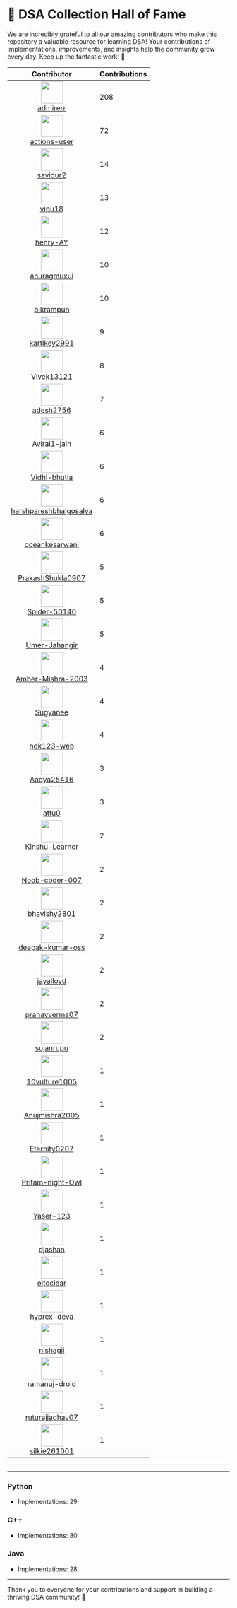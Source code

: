 # 🌟 DSA Collection Hall of Fame

We are incredibly grateful to all our amazing contributors who make this repository a valuable resource for learning DSA! Your contributions of implementations, improvements, and insights help the community grow every day. Keep up the fantastic work! 🚀

| Contributor | Contributions |
|-------------|---------------|
| <div align="center"><img src="https://avatars.githubusercontent.com/u/79766263?v=4" width="50" height="50"/><br>[admirerr](https://github.com/admirerr)</div> | 208 |
| <div align="center"><img src="https://avatars.githubusercontent.com/u/65916846?v=4" width="50" height="50"/><br>[actions-user](https://github.com/actions-user)</div> | 72 |
| <div align="center"><img src="https://avatars.githubusercontent.com/u/44187117?v=4" width="50" height="50"/><br>[saviour2](https://github.com/saviour2)</div> | 14 |
| <div align="center"><img src="https://avatars.githubusercontent.com/u/73050057?v=4" width="50" height="50"/><br>[vipu18](https://github.com/vipu18)</div> | 13 |
| <div align="center"><img src="https://avatars.githubusercontent.com/u/152554805?v=4" width="50" height="50"/><br>[henry-AY](https://github.com/henry-AY)</div> | 12 |
| <div align="center"><img src="https://avatars.githubusercontent.com/u/56573388?v=4" width="50" height="50"/><br>[anuragmuxui](https://github.com/anuragmuxui)</div> | 10 |
| <div align="center"><img src="https://avatars.githubusercontent.com/u/61911181?v=4" width="50" height="50"/><br>[bikrampun](https://github.com/bikrampun)</div> | 10 |
| <div align="center"><img src="https://avatars.githubusercontent.com/u/79379134?v=4" width="50" height="50"/><br>[kartikey2991](https://github.com/kartikey2991)</div> | 9 |
| <div align="center"><img src="https://avatars.githubusercontent.com/u/171781925?v=4" width="50" height="50"/><br>[Vivek13121](https://github.com/Vivek13121)</div> | 8 |
| <div align="center"><img src="https://avatars.githubusercontent.com/u/222441895?v=4" width="50" height="50"/><br>[adesh2756](https://github.com/adesh2756)</div> | 7 |
| <div align="center"><img src="https://avatars.githubusercontent.com/u/74827110?v=4" width="50" height="50"/><br>[Aviral1-jain](https://github.com/Aviral1-jain)</div> | 6 |
| <div align="center"><img src="https://avatars.githubusercontent.com/u/139327460?v=4" width="50" height="50"/><br>[Vidhi-bhutia](https://github.com/Vidhi-bhutia)</div> | 6 |
| <div align="center"><img src="https://avatars.githubusercontent.com/u/153543231?v=4" width="50" height="50"/><br>[harshpareshbhaigosalya](https://github.com/harshpareshbhaigosalya)</div> | 6 |
| <div align="center"><img src="https://avatars.githubusercontent.com/u/230833653?v=4" width="50" height="50"/><br>[oceankesarwani](https://github.com/oceankesarwani)</div> | 6 |
| <div align="center"><img src="https://avatars.githubusercontent.com/u/171449425?v=4" width="50" height="50"/><br>[PrakashShukla0907](https://github.com/PrakashShukla0907)</div> | 5 |
| <div align="center"><img src="https://avatars.githubusercontent.com/u/60463917?v=4" width="50" height="50"/><br>[Spider-50140](https://github.com/Spider-50140)</div> | 5 |
| <div align="center"><img src="https://avatars.githubusercontent.com/u/186998278?v=4" width="50" height="50"/><br>[Umer-Jahangir](https://github.com/Umer-Jahangir)</div> | 5 |
| <div align="center"><img src="https://avatars.githubusercontent.com/u/72464515?v=4" width="50" height="50"/><br>[Amber-Mishra-2003](https://github.com/Amber-Mishra-2003)</div> | 4 |
| <div align="center"><img src="https://avatars.githubusercontent.com/u/82600461?v=4" width="50" height="50"/><br>[Sugyanee](https://github.com/Sugyanee)</div> | 4 |
| <div align="center"><img src="https://avatars.githubusercontent.com/u/179524077?v=4" width="50" height="50"/><br>[ndk123-web](https://github.com/ndk123-web)</div> | 4 |
| <div align="center"><img src="https://avatars.githubusercontent.com/u/230838518?v=4" width="50" height="50"/><br>[Aadya25416](https://github.com/Aadya25416)</div> | 3 |
| <div align="center"><img src="https://avatars.githubusercontent.com/u/163705624?v=4" width="50" height="50"/><br>[attu0](https://github.com/attu0)</div> | 3 |
| <div align="center"><img src="https://avatars.githubusercontent.com/u/97780006?v=4" width="50" height="50"/><br>[Kinshu-Learner](https://github.com/Kinshu-Learner)</div> | 2 |
| <div align="center"><img src="https://avatars.githubusercontent.com/u/117072754?v=4" width="50" height="50"/><br>[Noob-coder-007](https://github.com/Noob-coder-007)</div> | 2 |
| <div align="center"><img src="https://avatars.githubusercontent.com/u/90029607?v=4" width="50" height="50"/><br>[bhavishy2801](https://github.com/bhavishy2801)</div> | 2 |
| <div align="center"><img src="https://avatars.githubusercontent.com/u/122889746?v=4" width="50" height="50"/><br>[deepak-kumar-oss](https://github.com/deepak-kumar-oss)</div> | 2 |
| <div align="center"><img src="https://avatars.githubusercontent.com/u/161838111?v=4" width="50" height="50"/><br>[jayalloyd](https://github.com/jayalloyd)</div> | 2 |
| <div align="center"><img src="https://avatars.githubusercontent.com/u/129936328?v=4" width="50" height="50"/><br>[pranavverma07](https://github.com/pranavverma07)</div> | 2 |
| <div align="center"><img src="https://avatars.githubusercontent.com/u/103595490?v=4" width="50" height="50"/><br>[sujanrupu](https://github.com/sujanrupu)</div> | 2 |
| <div align="center"><img src="https://avatars.githubusercontent.com/u/83622368?v=4" width="50" height="50"/><br>[10vulture1005](https://github.com/10vulture1005)</div> | 1 |
| <div align="center"><img src="https://avatars.githubusercontent.com/u/72244992?v=4" width="50" height="50"/><br>[Anujmishra2005](https://github.com/Anujmishra2005)</div> | 1 |
| <div align="center"><img src="https://avatars.githubusercontent.com/u/77221000?v=4" width="50" height="50"/><br>[Eternity0207](https://github.com/Eternity0207)</div> | 1 |
| <div align="center"><img src="https://avatars.githubusercontent.com/u/124363247?v=4" width="50" height="50"/><br>[Pritam-night-Owl](https://github.com/Pritam-night-Owl)</div> | 1 |
| <div align="center"><img src="https://avatars.githubusercontent.com/u/140265777?v=4" width="50" height="50"/><br>[Yaser-123](https://github.com/Yaser-123)</div> | 1 |
| <div align="center"><img src="https://avatars.githubusercontent.com/u/41038007?v=4" width="50" height="50"/><br>[djashan](https://github.com/djashan)</div> | 1 |
| <div align="center"><img src="https://avatars.githubusercontent.com/u/22633385?v=4" width="50" height="50"/><br>[eltociear](https://github.com/eltociear)</div> | 1 |
| <div align="center"><img src="https://avatars.githubusercontent.com/u/96543076?v=4" width="50" height="50"/><br>[hyprex-deva](https://github.com/hyprex-deva)</div> | 1 |
| <div align="center"><img src="https://avatars.githubusercontent.com/u/140165177?v=4" width="50" height="50"/><br>[nishagii](https://github.com/nishagii)</div> | 1 |
| <div align="center"><img src="https://avatars.githubusercontent.com/u/197562965?v=4" width="50" height="50"/><br>[ramanuj-droid](https://github.com/ramanuj-droid)</div> | 1 |
| <div align="center"><img src="https://avatars.githubusercontent.com/u/109014091?v=4" width="50" height="50"/><br>[ruturajjadhav07](https://github.com/ruturajjadhav07)</div> | 1 |
| <div align="center"><img src="https://avatars.githubusercontent.com/u/77769763?v=4" width="50" height="50"/><br>[silkie261001](https://github.com/silkie261001)</div> | 1 |

---


---


### Python
- Implementations: 29

### C++
- Implementations: 80

### Java
- Implementations: 28

---

Thank you to everyone for your contributions and support in building a thriving DSA community! 🎉
